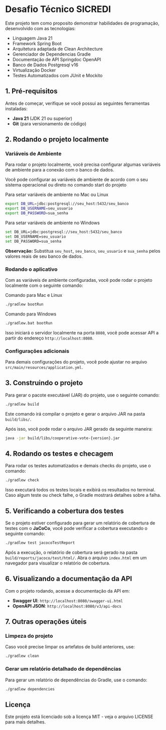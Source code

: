 # Desafio Técnico SICREDI

Este projeto tem como proposito demonstrar habilidades de programação, desenvolvido com as tecnologias:

* Linguagem Java 21
* Framework Spring Boot
* Arquitetura adaptada de Clean Architecture
* Gerenciador de Dependencias Gradle
* Documentação de API Springdoc OpenAPI
* Banco de Dados Postgresql v16
* Virtualização Docker
* Testes Automatizados com JUnit e Mockito

## 1. Pré-requisitos

Antes de começar, verifique se você possui as seguintes ferramentas instaladas:

- **Java 21** (JDK 21 ou superior)
- **Git** (para versionamento de código)

## 2. Rodando o projeto localmente

### Variáveis de Ambiente

Para rodar o projeto localmente, você precisa configurar algumas variáveis de ambiente para a conexão com o banco de dados.

Você pode configurar as variáveis de ambiente de acordo com o seu sistema operacional ou direto no comando start do projeto

Para setar variáveis de ambiente no Mac ou Linux
```bash
export DB_URL=jdbc:postgresql://seu_host:5432/seu_banco
export DB_USERNAME=seu_usuario
export DB_PASSWORD=sua_senha
```

Para setar variáveis de ambiente no Windows
```bash
set DB_URL=jdbc:postgresql://seu_host:5432/seu_banco
set DB_USERNAME=seu_usuario
set DB_PASSWORD=sua_senha
```

**Observação:** Substitua `seu_host`, `seu_banco`, `seu_usuario` e `sua_senha` pelos valores reais de seu banco de dados.

### Rodando o aplicativo

Com as variáveis de ambiente configuradas, você pode rodar o projeto localmente com o seguinte comando:

Comando para Mac e Linux
```bash
./gradlew bootRun
```

Comando para Windows
```bash
./gradlew.bat bootRun
```

Isso iniciará o servidor localmente na porta `8080`, você pode acessar API a partir do endereço `http://localhost:8080`.

### Configurações adicionais

Para demais configurações do projeto, você pode ajustar no arquivo `src/main/resources/application.yml`.

## 3. Construindo o projeto

Para gerar o pacote executável (JAR) do projeto, use o seguinte comando:

```bash
./gradlew build
```

Este comando irá compilar o projeto e gerar o arquivo JAR na pasta `build/libs/`.

Após isso, você pode rodar o arquivo JAR gerado da seguinte maneira:

```bash
java -jar build/libs/cooperative-vote-{version}.jar
```

## 4. Rodando os testes e checagem

Para rodar os testes automatizados e demais checks do projeto, use o comando:

```bash
./gradlew check
```

Isso executará todos os testes locais e exibirá os resultados no terminal. Caso algum teste ou check falhe, o Gradle mostrará detalhes sobre a falha.

## 5. Verificando a cobertura dos testes

Se o projeto estiver configurado para gerar um relatório de cobertura de testes com o **JaCoCo**, você pode verificar a cobertura executando o seguinte comando:

```bash
./gradlew test jacocoTestReport
```

Após a execução, o relatório de cobertura será gerado na pasta `build/reports/jacoco/test/html/`. Abra o arquivo `index.html` em um navegador para visualizar o relatório de cobertura.

## 6. Visualizando a documentação da API

Com o projeto rodando, acesse a documentação da API em:

- **Swagger UI**: `http://localhost:8080/swagger-ui.html`
- **OpenAPI JSON**: `http://localhost:8080/v3/api-docs`

## 7. Outras operações úteis

### Limpeza do projeto

Caso você precise limpar os artefatos de build anteriores, use:

```bash
./gradlew clean
```

### Gerar um relatório detalhado de dependências

Para gerar um relatório de dependências do Gradle, use o comando:

```bash
./gradlew dependencies
```

## Licença

Este projeto está licenciado sob a licença MIT - veja o arquivo LICENSE para mais detalhes.
